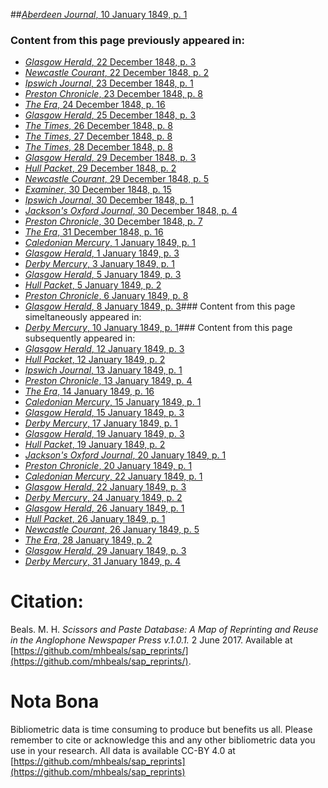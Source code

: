 ##[*Aberdeen Journal*, 10 January 1849, p. 1](https://mhbeals.github.io/sap_html/Aberdeen-Journal/Aberdeen-Journal-10-January-1849-p-1)

### Content from this page previously appeared in:
+ [*Glasgow Herald*, 22 December 1848, p. 3](https://mhbeals.github.io/sap_html/Glasgow-Herald/Glasgow-Herald-22-December-1848-p-3)
+ [*Newcastle Courant*, 22 December 1848, p. 2](https://mhbeals.github.io/sap_html/Newcastle-Courant/Newcastle-Courant-22-December-1848-p-2)
+ [*Ipswich Journal*, 23 December 1848, p. 1](https://mhbeals.github.io/sap_html/Ipswich-Journal/Ipswich-Journal-23-December-1848-p-1)
+ [*Preston Chronicle*, 23 December 1848, p. 8](https://mhbeals.github.io/sap_html/Preston-Chronicle/Preston-Chronicle-23-December-1848-p-8)
+ [*The Era*, 24 December 1848, p. 16](https://mhbeals.github.io/sap_html/The-Era/The-Era-24-December-1848-p-16)
+ [*Glasgow Herald*, 25 December 1848, p. 3](https://mhbeals.github.io/sap_html/Glasgow-Herald/Glasgow-Herald-25-December-1848-p-3)
+ [*The Times*, 26 December 1848, p. 8](https://mhbeals.github.io/sap_html/The-Times/The-Times-26-December-1848-p-8)
+ [*The Times*, 27 December 1848, p. 8](https://mhbeals.github.io/sap_html/The-Times/The-Times-27-December-1848-p-8)
+ [*The Times*, 28 December 1848, p. 8](https://mhbeals.github.io/sap_html/The-Times/The-Times-28-December-1848-p-8)
+ [*Glasgow Herald*, 29 December 1848, p. 3](https://mhbeals.github.io/sap_html/Glasgow-Herald/Glasgow-Herald-29-December-1848-p-3)
+ [*Hull Packet*, 29 December 1848, p. 2](https://mhbeals.github.io/sap_html/Hull-Packet/Hull-Packet-29-December-1848-p-2)
+ [*Newcastle Courant*, 29 December 1848, p. 5](https://mhbeals.github.io/sap_html/Newcastle-Courant/Newcastle-Courant-29-December-1848-p-5)
+ [*Examiner*, 30 December 1848, p. 15](https://mhbeals.github.io/sap_html/Examiner/Examiner-30-December-1848-p-15)
+ [*Ipswich Journal*, 30 December 1848, p. 1](https://mhbeals.github.io/sap_html/Ipswich-Journal/Ipswich-Journal-30-December-1848-p-1)
+ [*Jackson's Oxford Journal*, 30 December 1848, p. 4](https://mhbeals.github.io/sap_html/Jackson's-Oxford-Journal/Jackson's-Oxford-Journal-30-December-1848-p-4)
+ [*Preston Chronicle*, 30 December 1848, p. 7](https://mhbeals.github.io/sap_html/Preston-Chronicle/Preston-Chronicle-30-December-1848-p-7)
+ [*The Era*, 31 December 1848, p. 16](https://mhbeals.github.io/sap_html/The-Era/The-Era-31-December-1848-p-16)
+ [*Caledonian Mercury*, 1 January 1849, p. 1](https://mhbeals.github.io/sap_html/Caledonian-Mercury/Caledonian-Mercury-1-January-1849-p-1)
+ [*Glasgow Herald*, 1 January 1849, p. 3](https://mhbeals.github.io/sap_html/Glasgow-Herald/Glasgow-Herald-1-January-1849-p-3)
+ [*Derby Mercury*, 3 January 1849, p. 1](https://mhbeals.github.io/sap_html/Derby-Mercury/Derby-Mercury-3-January-1849-p-1)
+ [*Glasgow Herald*, 5 January 1849, p. 3](https://mhbeals.github.io/sap_html/Glasgow-Herald/Glasgow-Herald-5-January-1849-p-3)
+ [*Hull Packet*, 5 January 1849, p. 2](https://mhbeals.github.io/sap_html/Hull-Packet/Hull-Packet-5-January-1849-p-2)
+ [*Preston Chronicle*, 6 January 1849, p. 8](https://mhbeals.github.io/sap_html/Preston-Chronicle/Preston-Chronicle-6-January-1849-p-8)
+ [*Glasgow Herald*, 8 January 1849, p. 3](https://mhbeals.github.io/sap_html/Glasgow-Herald/Glasgow-Herald-8-January-1849-p-3)### Content from this page simeltaneously appeared in:
+ [*Derby Mercury*, 10 January 1849, p. 1](https://mhbeals.github.io/sap_html/Derby-Mercury/Derby-Mercury-10-January-1849-p-1)### Content from this page subsequently appeared in:
+ [*Glasgow Herald*, 12 January 1849, p. 3](https://mhbeals.github.io/sap_html/Glasgow-Herald/Glasgow-Herald-12-January-1849-p-3)
+ [*Hull Packet*, 12 January 1849, p. 2](https://mhbeals.github.io/sap_html/Hull-Packet/Hull-Packet-12-January-1849-p-2)
+ [*Ipswich Journal*, 13 January 1849, p. 1](https://mhbeals.github.io/sap_html/Ipswich-Journal/Ipswich-Journal-13-January-1849-p-1)
+ [*Preston Chronicle*, 13 January 1849, p. 4](https://mhbeals.github.io/sap_html/Preston-Chronicle/Preston-Chronicle-13-January-1849-p-4)
+ [*The Era*, 14 January 1849, p. 16](https://mhbeals.github.io/sap_html/The-Era/The-Era-14-January-1849-p-16)
+ [*Caledonian Mercury*, 15 January 1849, p. 1](https://mhbeals.github.io/sap_html/Caledonian-Mercury/Caledonian-Mercury-15-January-1849-p-1)
+ [*Glasgow Herald*, 15 January 1849, p. 3](https://mhbeals.github.io/sap_html/Glasgow-Herald/Glasgow-Herald-15-January-1849-p-3)
+ [*Derby Mercury*, 17 January 1849, p. 1](https://mhbeals.github.io/sap_html/Derby-Mercury/Derby-Mercury-17-January-1849-p-1)
+ [*Glasgow Herald*, 19 January 1849, p. 3](https://mhbeals.github.io/sap_html/Glasgow-Herald/Glasgow-Herald-19-January-1849-p-3)
+ [*Hull Packet*, 19 January 1849, p. 2](https://mhbeals.github.io/sap_html/Hull-Packet/Hull-Packet-19-January-1849-p-2)
+ [*Jackson's Oxford Journal*, 20 January 1849, p. 1](https://mhbeals.github.io/sap_html/Jackson's-Oxford-Journal/Jackson's-Oxford-Journal-20-January-1849-p-1)
+ [*Preston Chronicle*, 20 January 1849, p. 1](https://mhbeals.github.io/sap_html/Preston-Chronicle/Preston-Chronicle-20-January-1849-p-1)
+ [*Caledonian Mercury*, 22 January 1849, p. 1](https://mhbeals.github.io/sap_html/Caledonian-Mercury/Caledonian-Mercury-22-January-1849-p-1)
+ [*Glasgow Herald*, 22 January 1849, p. 3](https://mhbeals.github.io/sap_html/Glasgow-Herald/Glasgow-Herald-22-January-1849-p-3)
+ [*Derby Mercury*, 24 January 1849, p. 2](https://mhbeals.github.io/sap_html/Derby-Mercury/Derby-Mercury-24-January-1849-p-2)
+ [*Glasgow Herald*, 26 January 1849, p. 1](https://mhbeals.github.io/sap_html/Glasgow-Herald/Glasgow-Herald-26-January-1849-p-1)
+ [*Hull Packet*, 26 January 1849, p. 1](https://mhbeals.github.io/sap_html/Hull-Packet/Hull-Packet-26-January-1849-p-1)
+ [*Newcastle Courant*, 26 January 1849, p. 5](https://mhbeals.github.io/sap_html/Newcastle-Courant/Newcastle-Courant-26-January-1849-p-5)
+ [*The Era*, 28 January 1849, p. 2](https://mhbeals.github.io/sap_html/The-Era/The-Era-28-January-1849-p-2)
+ [*Glasgow Herald*, 29 January 1849, p. 3](https://mhbeals.github.io/sap_html/Glasgow-Herald/Glasgow-Herald-29-January-1849-p-3)
+ [*Derby Mercury*, 31 January 1849, p. 4](https://mhbeals.github.io/sap_html/Derby-Mercury/Derby-Mercury-31-January-1849-p-4)
                    
# Citation: 

Beals. M. H. *Scissors and Paste Database: A Map of Reprinting and Reuse in the Anglophone Newspaper Press v.1.0.1.* 2 June 2017. Available at [https://github.com/mhbeals/sap_reprints/](https://github.com/mhbeals/sap_reprints/). 
                    
# Nota Bona

Bibliometric data is time consuming to produce but benefits us all. Please remember to cite or acknowledge this and any other bibliometric data you use in your research. All data is available CC-BY 4.0 at [https://github.com/mhbeals/sap_reprints](https://github.com/mhbeals/sap_reprints)